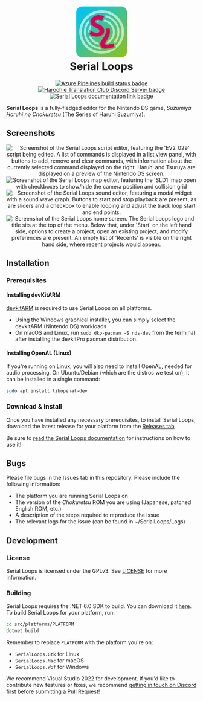 <h1 align="center">
    <img alt="Serial Loops app icon; the letters 'SL' emblazoned above four translucent gray rings within a rounded square box colored with a blue-to-green gradient along the negative X-Z axis" src="src/SerialLoops/Icons/AppIcon.png" width="135px" />
    <br/>
    Serial Loops
</h1>
<p align="center">
    <a href="https://dev.azure.com/jonko0493/haroohie-private/_apis/build/status%2FSerialLoops-Official?branchName=main">
        <img alt="Azure Pipelines build status badge" src="https://dev.azure.com/jonko0493/haroohie-private/_apis/build/status%2FSerialLoops-Official?branchName=main" />
    </a>
    <a href="https://discord.gg/nesRSbpeFM">
        <img alt="Haroohie Translation Club Discord Server badge " src="https://img.shields.io/discord/904791358609424436.svg?label=&logo=discord&logoColor=fff&color=7389D8&labelColor=6A7EC2" />
    </a>
    <a href="https://haroohie.club/chokuretsu/serial-loops/docs">
        <img alt="Serial Loops documentation link badge" src="https://img.shields.io/badge/docs-haroohie.club-00C4F5?logo=github" />
    </a>
</p>

**Serial Loops** is a fully-fledged editor for the Nintendo DS game, _Suzumiya Haruhi no Chokuretsu_ (The Series of Haruhi Suzumiya).

## Screenshots
<p align="center">
  <img width="325px" src="https://haroohie.club/images/chokuretsu/serial-loops/script-editor.png" alt="Screenshot of the Serial Loops script editor, featuring the 'EV2_029' script being edited. A list of commands is displayed in a list view panel, with buttons to add, remove and clear commands, with information about the currently selected command displayed on the right. Haruhi and Tsuruya are displayed on a preview of the Nintendo DS screen." />
  <img width="325px" src="https://haroohie.club/images/chokuretsu/serial-loops/map-editing.png" alt="Screenshot of the Serial Loops map editor, featuring the 'SLD1' map open with checkboxes to show/hide the camera position and collision grid" />
  <img width="325px" src="https://haroohie.club/images/chokuretsu/serial-loops/sound-editing.png" alt="Screenshot of the Serial Loops sound editor, featuring a modal widget with a sound wave graph. Buttons to start and stop playback are present, as are sliders and a checkbox to enable looping and adjust the track loop start and end points." />
  <img width="325px" src="https://haroohie.club/images/chokuretsu/serial-loops/home-screen.png" alt="Screenshot of the Serial Loops home screen. The Serial Loops logo and title sits at the top of the menu. Below that, under 'Start' on the left hand side, options to create a project, open an existing project, and modify preferences are present. An empty list of 'Recents' is visible on the right hand side, where recent projects would appear." />
</p>

## Installation
### Prerequisites
#### Installing devKitARM
[devkitARM](https://devkitpro.org/wiki/Getting_Started) is required to use Serial Loops on all platforms.

* Using the Windows graphical installer, you can simply select the devkitARM (Nintendo DS) workloads
* On macOS and Linux, run `sudo dkp-pacman -S nds-dev` from the terminal after installing the devkitPro pacman distribution.

#### Installing OpenAL (Linux)
If you're running on Linux, you will also need to install OpenAL, needed for audio processing. On Ubuntu/Debian (which are the distros we test on), it can be installed in a single command:
```bash
sudo apt install libopenal-dev
```

### Download & Install
Once you have installed any necessary prerequisites, to install Serial Loops, download the latest release for your platform from the [Releases tab](https://github.com/haroohie-club/SerialLoops/releases).

Be sure to [read the Serial Loops documentation](https://haroohie.club/chokuretsu/serial-loops/docs) for instructions on how to use it!

## Bugs
Please file bugs in the Issues tab in this repository. Please include the following information:
* The platform you are running Serial Loops on
* The version of the _Chokuretsu_ ROM you are using (Japanese, patched English ROM, etc.)
* A description of the steps required to reproduce the issue
* The relevant logs for the issue (can be found in ~/SerialLoops/Logs)

## Development
### License
Serial Loops is licensed under the GPLv3. See [LICENSE](LICENSE) for more information.

### Building
Serial Loops requires the .NET 6.0 SDK to build. You can download it [here](https://dotnet.microsoft.com/download/dotnet/6.0). To build Serial Loops for your platform, run:

```bash
cd src/platforms/PLATFORM
dotnet build
```

Remember to replace `PLATFORM` with the platform you're on:
* `SerialLoops.Gtk` for Linux
* `SerialLoops.Mac` for macOS
* `SerialLoops.Wpf` for Windows

We recommend Visual Studio 2022 for development. If you'd like to contribute new features or fixes, we recommend [getting in touch on Discord first](https://discord.gg/nesRSbpeFM) before submitting a Pull Request!